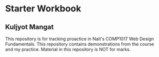 # Starter Workbook

## Kuljyot Mangat

This repository is for tracking proactice in Nait's COMP1017 Web Design Fundamentals. This repository contains demonstrations from the course and my practice. Material in this repository is NOT for marks.

